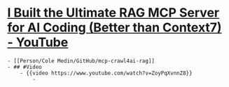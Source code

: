 # [I Built the Ultimate RAG MCP Server for AI Coding (Better than Context7) - YouTube](https://www.youtube.com/watch?v=ZoyPqXvnnZ8)
	- [[Person/Cole Medin/GitHub/mcp-crawl4ai-rag]]
	- ## #Video
		- {{video https://www.youtube.com/watch?v=ZoyPqXvnnZ8}}
			-
